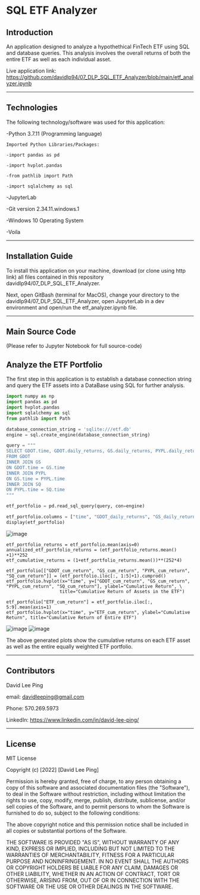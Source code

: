 # SQL ETF Analyzer
## Introduction
An application designed to analyze a hypothethical FinTech ETF using SQL and database queries. This analysis involves the overall returns of both the entire ETF as well as each individual asset.

Live application link: https://github.com/davidlp94/07_DLP_SQL_ETF_Analyzer/blob/main/etf_analyzer.ipynb

---

## Technologies

The following technology/software was used for this application:


-Python 3.7.11 (Programming language)

    Imported Python Libraries/Packages:
    
    -import pandas as pd
    
    -import hvplot.pandas
    
    -from pathlib import Path
    
    -import sqlalchemy as sql
    
-JupyterLab

-Git version 2.34.11.windows.1

-Windows 10 Operating System

-Voila

---

## Installation Guide

To install this application on your machine, download (or clone using http link) all files contained in this repository davidlp94/07_DLP_SQL_ETF_Analyzer.

Next, open GitBash (terminal for MacOS), change your directory to the davidlp94/07_DLP_SQL_ETF_Analyzer, open JupyterLab in a dev environment and open/run the etf_analyzer.ipynb file.

---

## Main Source Code
(Please refer to Jupyter Notebook for full source-code)
## Analyze the ETF Portfolio

The first step in this application is to establish a database connection string and query the ETF assets into a DataBase using SQL for further analysis.

```python
import numpy as np
import pandas as pd
import hvplot.pandas
import sqlalchemy as sql
from pathlib import Path

database_connection_string = 'sqlite:///etf.db'
engine = sql.create_engine(database_connection_string)

query = """
SELECT GDOT.time, GDOT.daily_returns, GS.daily_returns, PYPL.daily_returns, SQ.daily_returns
FROM GDOT
INNER JOIN GS
ON GDOT.time = GS.time
INNER JOIN PYPL
ON GS.time = PYPL.time
INNER JOIN SQ
ON PYPL.time = SQ.time
"""

etf_portfolio = pd.read_sql_query(query, con=engine)

etf_portfolio.columns = ["time", "GDOT_daily_returns", "GS_daily_returns", "PYPL_Daily_returns", "SQ_daily_returns"]
display(etf_portfolio)
```

![image](https://user-images.githubusercontent.com/96163075/154754794-bca18ea1-ea8e-4697-a609-d8b7aff39cae.png)

```
etf_portfolio_returns = etf_portfolio.mean(axis=0)
annualized_etf_portfolio_returns = (etf_portfolio_returns.mean() +1)**252
etf_cumulative_returns = (1+etf_portfolio_returns.mean())**(252*4)

etf_portfolio[["GDOT_cum_return", "GS_cum_return", "PYPL_cum_return", "SQ_cum_return"]] = (etf_portfolio.iloc[:, 1:5]+1).cumprod()
etf_portfolio.hvplot(x="time", y=["GDOT_cum_return", "GS_cum_return", "PYPL_cum_return", "SQ_cum_return"], ylabel="Cumulative Return", \
                    title="Cumulative Return of Assets in the ETF")
                    
etf_portfolio["ETF_cum_return"] = etf_portfolio.iloc[:, 5:9].mean(axis=1)
etf_portfolio.hvplot(x="time", y="ETF_cum_return", ylabel="Cumulative Return", title="Cumulative Return of Entire ETF")                    
```

![image](https://user-images.githubusercontent.com/96163075/154754978-6431ec47-5dcf-4bf4-84d1-d943bb3ce0ab.png)
![image](https://user-images.githubusercontent.com/96163075/154754997-1d75434d-2935-4243-9681-147a060c8459.png)

The above generated plots show the cumulative returns on each ETF asset as well as the entire equally weighted ETF portfolio.

---

## Contributors

David Lee Ping

email: davidleeping@gmail.com

Phone: 570.269.5973

LinkedIn: https://www.linkedin.com/in/david-lee-ping/

---

## License

MIT License

Copyright (c) [2022] [David Lee Ping]

Permission is hereby granted, free of charge, to any person obtaining a copy
of this software and associated documentation files (the "Software"), to deal
in the Software without restriction, including without limitation the rights
to use, copy, modify, merge, publish, distribute, sublicense, and/or sell
copies of the Software, and to permit persons to whom the Software is
furnished to do so, subject to the following conditions:

The above copyright notice and this permission notice shall be included in all
copies or substantial portions of the Software.

THE SOFTWARE IS PROVIDED "AS IS", WITHOUT WARRANTY OF ANY KIND, EXPRESS OR
IMPLIED, INCLUDING BUT NOT LIMITED TO THE WARRANTIES OF MERCHANTABILITY,
FITNESS FOR A PARTICULAR PURPOSE AND NONINFRINGEMENT. IN NO EVENT SHALL THE
AUTHORS OR COPYRIGHT HOLDERS BE LIABLE FOR ANY CLAIM, DAMAGES OR OTHER
LIABILITY, WHETHER IN AN ACTION OF CONTRACT, TORT OR OTHERWISE, ARISING FROM,
OUT OF OR IN CONNECTION WITH THE SOFTWARE OR THE USE OR OTHER DEALINGS IN THE
SOFTWARE.


